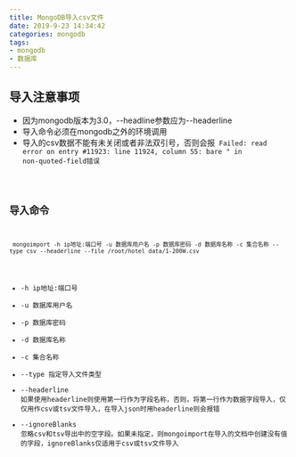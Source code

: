 ```yaml
---
title: MongoDB导入csv文件
date: 2019-9-23 14:34:42
categories: mongodb
tags:
- mongodb
- 数据库
---
```


## 导入注意事项
* 因为mongodb版本为3.0，--headline参数应为--headerline
* 导入命令必须在mongodb之外的环境调用
* 导入的csv数据不能有未关闭或者非法双引号，否则会报<code> Failed: read error on entry #11923: line 11924, column 55: bare " in non-quoted-field</cdoe>错误

## 导入命令
```
 mongoimport -h ip地址:端口号 -u 数据库用户名 -p 数据库密码 -d 数据库名称 -c 集合名称 --type csv --headerline --file /root/hotel_data/1-200W.csv
```
* -h ip地址:端口号
* -u 数据库用户名
* -p 数据库密码
* -d 数据库名称
* -c 集合名称
* --type 指定导入文件类型
* --headerline 如果使用headerline则使用第一行作为字段名称，否则，将第一行作为数据字段导入，仅仅用作csv或tsv文件导入，在导入json时用headerline则会报错
* --ignoreBlanks 忽略csv和tsv导出中的空字段。如果未指定，则mongoimport在导入的文档中创建没有值的字段，ignoreBlanks仅适用于csv或tsv文件导入
